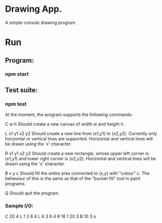 # Drawing App.
A simple console drawing program.

# Run
## Program:
### npm start

## Test suite:
### npm test

At the moment, the program supports the following commands:

C w h
Should create a new canvas of width w and height h.

L x1 y1 x2 y2
Should create a new line from (x1,y1) to (x2,y2). Currently only horizontal or vertical lines are supported. Horizontal and vertical lines will be drawn using the 'x' character.

R x1 y1 x2 y2
Should create a new rectangle, whose upper left corner is (x1,y1) and lower right corner is (x2,y2). Horizontal and vertical lines will be drawn using the 'x' character.


B x y c
Should fill the entire area connected to (x,y) with "colour" c. The behaviour of this is the same as that of the "bucket fill" tool in paint programs.

Q
Should quit the program.

### Sample I/O:

C 20 4
L 1 2 6 4
L 6 3 6 4
R 16 1 20 3
B 10 3 o
